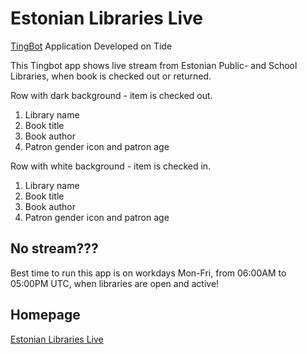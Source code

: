 # Estonian Libraries Live
[TingBot](http://tingbot.com) Application Developed on Tide

This Tingbot app shows live stream from Estonian Public- and School Libraries, when book is checked out or returned.

Row with dark background - item is checked out.
1) Library name
2) Book title
3) Book author
4) Patron gender icon and patron age

Row with white background - item is checked in.
1) Library name
2) Book title
3) Book author
4) Patron gender icon and patron age

## No stream???
Best time to run this app is on workdays Mon-Fri, from 06:00AM to 05:00PM UTC, when libraries are open and active!


## Homepage
[Estonian Libraries Live](https://www.raamatukogud.ee)
